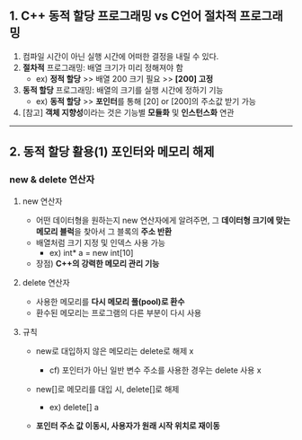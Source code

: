 ## 1. C++ 동적 할당 프로그래밍 vs C언어 절차적 프로그래밍
1) 컴파일 시간이 아닌 실행 시간에 어떠한 결정을 내릴 수 있다.
2) **절차적** 프로그래밍: 배열 크기가 미리 정해져야 함
   * ex) **정적 할당** >> 배열 200 크기 필요 >> **[200] 고정**
4) **동적 할당** 프로그래밍: 배열의 크기를 실행 시간에 정하기 기능
   * ex) **동적 할당** >> **포인터**를 통해 [20] or [200]의 주소값 받기 가능
5) [참고] **객체 지향성**이라는 것은 기능별 **모듈화** 및 **인스턴스화** 연관
---

## 2. 동적 할당 활용(1) 포인터와 메모리 해제
### new & delete 연산자
1) new 연산자
   * 어떤 데이터형을 원하는지 new 연산자에게 알려주면, 그 **데이터형 크기에 맞는 메모리 블럭**을 찾아서 그 블록의 **주소 반환**
   * 배열처럼 크기 지정 및 인덱스 사용 가능
      * ex) int* a = new int[10]
   * 장점) **C++의 강력한 메모리 관리 기능**

2) delete 연산자
   * 사용한 메모리를 **다시 메모리 풀(pool)로 환수**
   * 환수된 메모리는 프로그램의 다른 부분이 다시 사용

3) 규칙
   * new로 대입하지 않은 메모리는 delete로 해제 x
      * cf) 포인터가 아닌 일반 변수 주소를 사용한 경우는 delete 사용 x
   * new[]로 메모리를 대입 시, delete[]로 해제 
      * ex) delete[] a

   * **포인터 주소 값 이동시, 사용자가 원래 시작 위치로 재이동**
